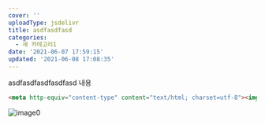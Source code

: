 ```yaml
---
cover: ''
uploadType: jsdelivr
title: asdfasdfasd
categories:
  - 새 카테고리1
date: '2021-06-07 17:59:15'
updated: '2021-06-08 17:08:35'
---
```

asdfasdfasdfasdfasd 내용

```html
<meta http-equiv="content-type" content="text/html; charset=utf-8"><img src="https://cdn.pixabay.com/photo/2018/08/24/18/28/background-3628553_960_720.jpg" alt="배경, 블루, 근접, 공예, 장비, 섬유, 어업, 초점, 산업, 매듭, 자료, 해상, 그물">
```

![image0](https://cdn.jsdelivr.net/gh/raravel/raravel.github.io/docs//images/20210607175915/image0.png)